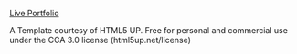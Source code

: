 
[Live Portfolio ](http://www.noejimenez.com/)

A Template courtesy of HTML5 UP.
Free for personal and commercial use under the CCA 3.0 license (html5up.net/license)
